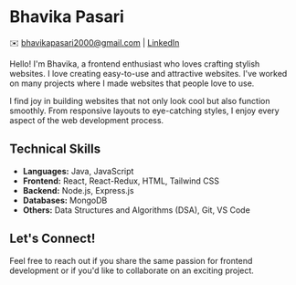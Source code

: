 # Bhavika Pasari

✉️ bhavikapasari2000@gmail.com | [LinkedIn](https://www.linkedin.com/in/bhavikapasari/) 

Hello! I'm Bhavika, a frontend enthusiast who loves crafting stylish websites. I love creating easy-to-use and attractive websites. I've worked on many projects where I made websites that people love to use. 

I find joy in building websites that not only look cool but also function smoothly. From responsive layouts to eye-catching styles, I enjoy every aspect of the web development process.

## Technical Skills

- **Languages:** Java, JavaScript
- **Frontend:** React, React-Redux, HTML, Tailwind CSS
- **Backend:** Node.js, Express.js
- **Databases:** MongoDB
- **Others:** Data Structures and Algorithms (DSA), Git, VS Code

## Let's Connect!

Feel free to reach out if you share the same passion for frontend development or if you'd like to collaborate on an exciting project.
